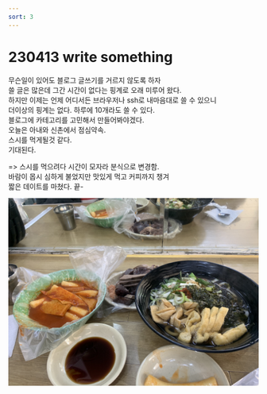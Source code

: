 ```yaml
---
sort: 3
---
```


# 230413 write something 
무슨일이 있어도 블로그 글쓰기를 거르지 않도록 하자    
쓸 글은 많은데 그간 시간이 없다는 핑계로 오래 미루어 왔다.    
하지만 이제는 언제 어디서든 브라우저나 ssh로 내마음대로 쓸 수 있으니    
더이상의 핑계는 없다. 하루에 10개라도 쓸 수 있다.    
블로그에 카테고리를 고민해서 만들어봐야겠다.    
오늘은 아내와 신촌에서 점심약속.    
스시를 먹게될것 같다.    
기대된다.

=> 스시를 먹으려다 시간이 모자라 분식으로 변경함.    
바람이 몹시 심하게 불었지만 맛있게 먹고 커피까지 챙겨    
짧은 데이트를 마쳤다. 끝-

<img src="02078966-6C81-47E6-8498-58A8FBE1B169.jpeg" />

